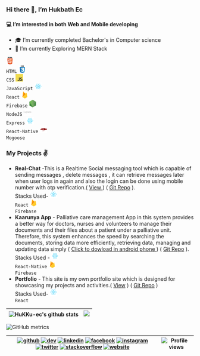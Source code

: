 ### Hi there 👋, I’m Hukbath Ec
#### 💻 I’m interested in both Web and Mobile developing


- 🎓 I’m currently completed Bachelor's in Computer science
- 🌱 I’m currently Exploring MERN Stack 

<code><img height="20" alt="javascript" src="https://raw.githubusercontent.com/github/explore/80688e429a7d4ef2fca1e82350fe8e3517d3494d/topics/html/html.png"> HTML</code>
<code><img height="20" alt="javascript" src="https://raw.githubusercontent.com/github/explore/80688e429a7d4ef2fca1e82350fe8e3517d3494d/topics/css/css.png"> CSS</code>
<code><img height="20" alt="javascript" src="https://raw.githubusercontent.com/github/explore/80688e429a7d4ef2fca1e82350fe8e3517d3494d/topics/javascript/javascript.png"> JavaScript</code>
<code><img height="20" alt="react" src="https://raw.githubusercontent.com/github/explore/80688e429a7d4ef2fca1e82350fe8e3517d3494d/topics/react/react.png"> React</code> <code><img height="20" alt="firebase" src="https://raw.githubusercontent.com/github/explore/80688e429a7d4ef2fca1e82350fe8e3517d3494d/topics/firebase/firebase.png"> Firebase</code>
<code><img height="20" alt="nodejs" src="https://raw.githubusercontent.com/github/explore/80688e429a7d4ef2fca1e82350fe8e3517d3494d/topics/nodejs/nodejs.png"> NodeJS</code> <code><img height="20" alt="nodejs" src="https://raw.githubusercontent.com/github/explore/80688e429a7d4ef2fca1e82350fe8e3517d3494d/topics/express/express.png"> Express</code> <code><img height="20" alt="react-native" src="https://raw.githubusercontent.com/github/explore/80688e429a7d4ef2fca1e82350fe8e3517d3494d/topics/react-native/react-native.png"> React-Native</code>
<code><img height="20" alt="javascript" src="https://raw.githubusercontent.com/github/explore/80688e429a7d4ef2fca1e82350fe8e3517d3494d/topics/mongoose/mongoose.png"> Mogoose</code>

### My Projects ✌
- <b>Real-Chat</b> -This is a Realtime Social messaging tool which is capable of sending messages , delete messages , it can  retrieve messages later when user logs in again and also the login can be done using mobile number with otp verification.( [ View ](https://inquisitive-tulumba-fe7761.netlify.app/) ) ( [Git Repo](https://github.com/HuKKu-ec/real-chat) ).
<br/> Stacks Used- <code><img height="20" alt="react" src="https://raw.githubusercontent.com/github/explore/80688e429a7d4ef2fca1e82350fe8e3517d3494d/topics/react/react.png"> React</code> <code><img height="20" alt="firebase" src="https://raw.githubusercontent.com/github/explore/80688e429a7d4ef2fca1e82350fe8e3517d3494d/topics/firebase/firebase.png"> Firebase</code>
- <b>Kaarunya App</b> - Palliative care management App in this system provides a better way for doctors, nurses and volunteers to manage their documents and their files about a patient under a palliative unit. Therefore, this system enhances the speed by searching the documents, storing data more efficiently, retrieving data, managing and updating data simply ( [Click to  dowload in android phone ]( https://expo.dev/artifacts/ab3d290f-8bbc-4d31-856f-417793a429f7 ) ) ( [Git Repo](https://github.com/HuKKu-ec/Kaarunya) ).
<br/> Stacks Used - <code><img height="20" alt="react-native" src="https://raw.githubusercontent.com/github/explore/80688e429a7d4ef2fca1e82350fe8e3517d3494d/topics/react-native/react-native.png"> React-Native</code> <code><img height="20" alt="firebase" src="https://raw.githubusercontent.com/github/explore/80688e429a7d4ef2fca1e82350fe8e3517d3494d/topics/firebase/firebase.png"> Firebase</code>
- <b>Portfolio</b> - This site is my own portfolio site which is designed for showcasing my projects and activities.( [View](https://www.hukbathec.tech/) ) ( [Git Repo](https://github.com/HuKKu-ec/Portfolio) )
<br/> Stacks Used- <code><img height="20" alt="react" src="https://raw.githubusercontent.com/github/explore/80688e429a7d4ef2fca1e82350fe8e3517d3494d/topics/react/react.png"> React</code>


| <img align="center" src="https://github-readme-stats.vercel.app/api?username=HuKKu-ec&show_icons=true&count_private=true&include_all_commits=true&theme=cobalt&hide_border=true" alt="HuKKu-ec's github stats" /> | <img src="https://github-readme-stats.vercel.app/api/top-langs/?username=HuKKu-ec&theme=cobalt&hide_border=true" />|
| ------------- | ------------- |



![GitHub metrics](https://metrics.lecoq.io/HuKKu-ec)  



|<div > [<img  src='https://cdn.jsdelivr.net/npm/simple-icons@3.0.1/icons/github.svg' alt='github' height='20'>](https://github.com/HuKKu-ec)   [<img  src='https://cdn.jsdelivr.net/npm/simple-icons@3.0.1/icons/dev-dot-to.svg' alt='dev' height='20'>](https://dev.to/hukkuec)  [<img  src='https://cdn.jsdelivr.net/npm/simple-icons@3.0.1/icons/linkedin.svg' alt='linkedin' height='20'>](https://www.linkedin.com/in/hukbath-ec/)  [<img  src='https://cdn.jsdelivr.net/npm/simple-icons@3.0.1/icons/facebook.svg' alt='facebook' height='20'>](https://www.facebook.com/hukbath.ec)  [<img  src='https://cdn.jsdelivr.net/npm/simple-icons@3.0.1/icons/instagram.svg' alt='instagram' height='20'>](https://www.instagram.com/_hukku_/)  [<img  src='https://cdn.jsdelivr.net/npm/simple-icons@3.0.1/icons/twitter.svg' alt='twitter' height='20'>](https://twitter.com/hukbath)  [<img  src='https://cdn.jsdelivr.net/npm/simple-icons@3.0.1/icons/stackoverflow.svg' alt='stackoverflow' height='20'>](https://stackoverflow.com/users/hukbath-ec)  [<img  src='https://cdn.jsdelivr.net/npm/simple-icons@3.0.1/icons/icloud.svg' alt='website' margin='2' height='20'>](www.hukbathec.tech)</div>  | <div>  ![Profile views](https://gpvc.arturio.dev/HuKKu-ec) </div>  |
| ------------- |------------- |
